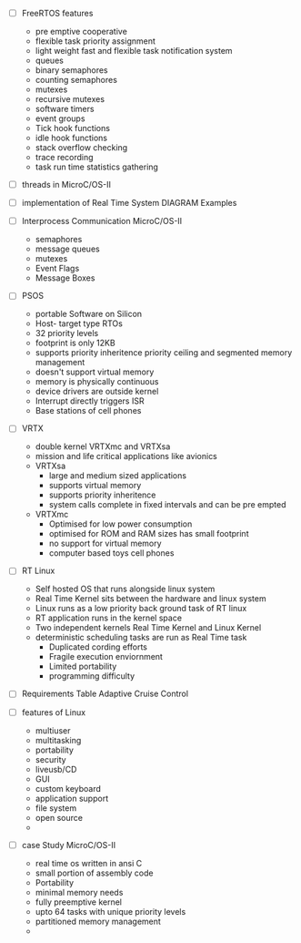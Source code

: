 - [ ] FreeRTOS features
	- pre emptive cooperative
	- flexible task priority assignment
	- light weight fast and flexible task notification system
	- queues 
	- binary semaphores
	- counting semaphores
	- mutexes 
	- recursive mutexes
	- software timers
	- event groups
	- Tick hook functions
	- idle hook functions
	- stack overflow checking
	- trace recording 
	- task run time statistics gathering
- [ ] threads in MicroC/OS-II
- [ ] implementation of Real Time System DIAGRAM  Examples
- [ ] Interprocess Communication MicroC/OS-II
	- semaphores
	- message queues
	- mutexes
	- Event Flags
	- Message Boxes
- [ ] PSOS 
	- portable Software on Silicon
	- Host- target type RTOs
	- 32 priority levels
	- footprint is only 12KB
	- supports priority inheritence priority ceiling and segmented memory management
	- doesn't support virtual memory
	- memory is physically continuous 
	- device drivers are outside kernel
	- Interrupt directly triggers ISR
	- Base stations of cell phones
- [ ] VRTX
	- double kernel VRTXmc and VRTXsa
	- mission and life critical applications like avionics
	- VRTXsa
		- large and medium sized applications
		- supports virtual memory
		- supports priority inheritence
		- system calls complete in fixed intervals and can be pre empted
	- VRTXmc
		- Optimised for low power consumption
		- optimised for ROM and RAM sizes has small footprint
		- no support for virtual memory
		- computer based toys cell phones

- [ ] RT Linux
	- Self hosted OS that runs alongside linux system
	- Real Time Kernel sits between the hardware and linux system
	- Linux runs as a low priority back ground  task of RT linux
	- RT application runs in the kernel space
	- Two independent kernels Real Time Kernel and Linux Kernel
	- deterministic scheduling tasks are run as Real Time task 
		- Duplicated cording efforts
		- Fragile execution enviornment
		- Limited portability
		- programming difficulty

- [ ] Requirements Table Adaptive Cruise Control
- [ ] features of Linux
	- multiuser
	- multitasking
	- portability
	- security
	- liveusb/CD
	- GUI
	- custom keyboard
	- application support 
	- file system
	- open source
	- 
- [ ] case Study MicroC/OS-II
	- real time os written in ansi C
	- small portion of assembly code
	- Portability
	- minimal memory needs
	- fully preemptive kernel
	- upto 64 tasks with unique priority levels
	- partitioned memory management
	- 
